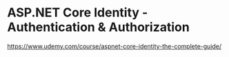 # ASP.NET Core Identity - Authentication & Authorization

https://www.udemy.com/course/aspnet-core-identity-the-complete-guide/
